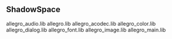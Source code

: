 ## ShadowSpace

allegro_audio.lib
allegro.lib
allegro_acodec.lib
allegro_color.lib
allegro_dialog.lib
allegro_font.lib
allegro_image.lib
allegro_main.lib